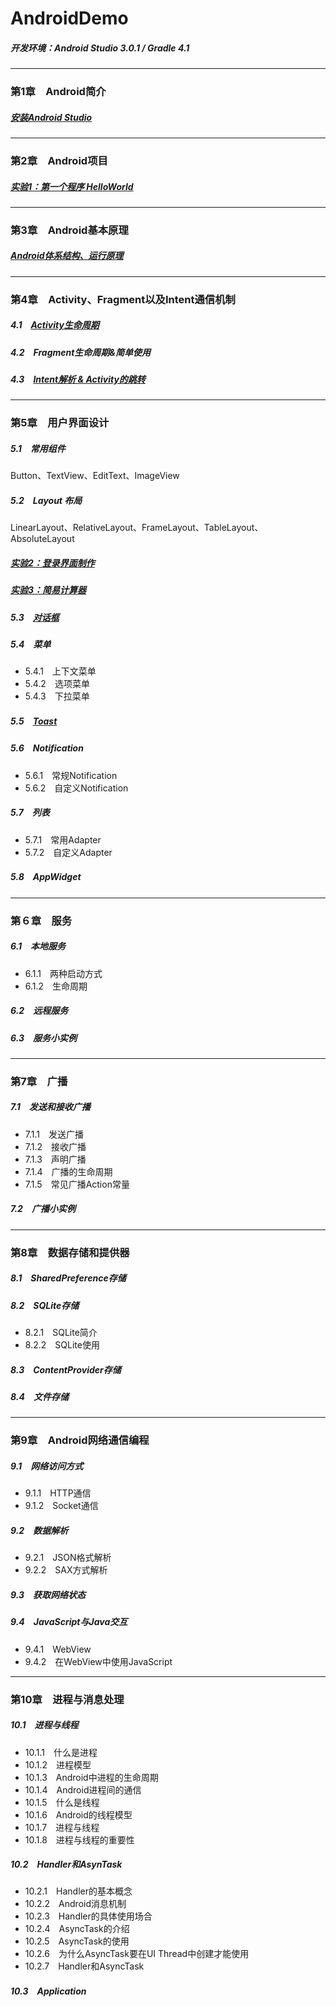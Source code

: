 # AndroidDemo
##### 开发环境：Android Studio 3.0.1 / Gradle 4.1
----------------------------------
### 第1章　Android简介
##### [安装Android Studio](https://github.com/HBU/AndroidDemo/tree/master/chapter01)　
----------------------------------
### 第2章　Android项目
##### [实验1：第一个程序 HelloWorld](https://github.com/HBU/AndroidDemo/tree/master/chapter02)
----------------------------------
### 第3章　Android基本原理
##### [Android体系结构、运行原理](https://github.com/HBU/AndroidDemo/tree/master/chapter03)
----------------------------------
### 第4章　Activity、Fragment以及Intent通信机制
##### 4.1　[Activity生命周期](https://github.com/HBU/AndroidDemo/tree/master/chapter04/ActivityLifeDemo)
##### 4.2　Fragment生命周期&简单使用
##### 4.3　[Intent解析 & Activity的跳转](https://github.com/HBU/AndroidDemo/tree/master/chapter04/Intent)
----------------------------------
### 第5章　用户界面设计　
##### 5.1　常用组件
Button、TextView、EditText、ImageView　
##### 5.2　Layout 布局
LinearLayout、RelativeLayout、FrameLayout、TableLayout、AbsoluteLayout
##### [实验2：登录界面制作](https://github.com/HBU/AndroidDemo/tree/master/chapter05/Login)
##### [实验3：简易计算器](https://github.com/HBU/AndroidDemo/tree/master/chapter05/CalculatorDemo)
##### 5.3　[对话框](https://github.com/HBU/AndroidDemo/tree/master/chapter05/Dialog)　
##### 5.4　菜单　
- 5.4.1　上下文菜单　
- 5.4.2　选项菜单　
- 5.4.3　下拉菜单　
##### 5.5　[Toast](https://github.com/HBU/AndroidDemo/tree/master/chapter05/ToastDemo)　　
##### 5.6　Notification　
- 5.6.1　常规Notification　
- 5.6.2　自定义Notification　
##### 5.7　列表　
- 5.7.1　常用Adapter　
- 5.7.2　自定义Adapter　
##### 5.8　AppWidget　
----------------------------------
### 第６章　服务　
##### 6.1　本地服务　
- 6.1.1　两种启动方式　
- 6.1.2　生命周期　
##### 6.2　远程服务　
##### 6.3　服务小实例　
----------------------------------
### 第7章　广播　
##### 7.1　发送和接收广播　
- 7.1.1　发送广播　
- 7.1.2　接收广播　
- 7.1.3　声明广播
- 7.1.4　广播的生命周期　
- 7.1.5　常见广播Action常量　
##### 7.2　广播小实例　
----------------------------------
### 第8章　数据存储和提供器　
##### 8.1　SharedPreference存储　
##### 8.2　SQLite存储　
- 8.2.1　SQLite简介　
- 8.2.2　SQLite使用　
##### 8.3　ContentProvider存储　
##### 8.4　文件存储　
----------------------------------
### 第9章　Android网络通信编程　
##### 9.1　网络访问方式　
- 9.1.1　HTTP通信　
- 9.1.2　Socket通信　
##### 9.2　数据解析　
- 9.2.1　JSON格式解析　
- 9.2.2　SAX方式解析　
##### 9.3　获取网络状态
##### 9.4　JavaScript与Java交互
- 9.4.1　WebView　
- 9.4.2　在WebView中使用JavaScript
----------------------------------
### 第10章　进程与消息处理　
##### 10.1　进程与线程　
- 10.1.1　什么是进程　
- 10.1.2　进程模型　
- 10.1.3　Android中进程的生命周期
- 10.1.4　Android进程间的通信　
- 10.1.5　什么是线程　
- 10.1.6　Android的线程模型　
- 10.1.7　进程与线程　
- 10.1.8　进程与线程的重要性　
##### 10.2　Handler和AsynTask　
- 10.2.1　Handler的基本概念　
- 10.2.2　Android消息机制　
- 10.2.3　Handler的具体使用场合　
- 10.2.4　AsyncTask的介绍　
- 10.2.5　AsyncTask的使用　
- 10.2.6　为什么AsyncTask要在UI Thread中创建才能使用　
- 10.2.7　Handler和AsyncTask　
##### 10.3　Application　
